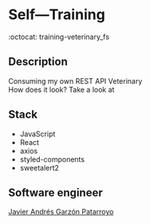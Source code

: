 # Self―Training
:octocat: training-veterinary_fs

## Description
Consuming my own REST API Veterinary  
How does it look? Take a look at []()

## Stack
* JavaScript
* React
* axios
* styled-components
* sweetalert2

## Software engineer
[Javier Andrés Garzón Patarroyo](https://www.javierandresgp.com)
